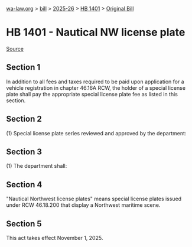 [wa-law.org](/) > [bill](/bill/) > [2025-26](/bill/2025-26/) > [HB 1401](/bill/2025-26/hb/1401/) > [Original Bill](/bill/2025-26/hb/1401/1/)

# HB 1401 - Nautical NW license plate

[Source](http://lawfilesext.leg.wa.gov/biennium/2025-26/Pdf/Bills/House%20Bills/1401.pdf)

## Section 1
In addition to all fees and taxes required to be paid upon application for a vehicle registration in chapter 46.16A RCW, the holder of a special license plate shall pay the appropriate special license plate fee as listed in this section.

## Section 2
(1) Special license plate series reviewed and approved by the department:

## Section 3
(1) The department shall:

## Section 4
"Nautical Northwest license plates" means special license plates issued under RCW 46.18.200 that display a Northwest maritime scene.

## Section 5
This act takes effect November 1, 2025.
